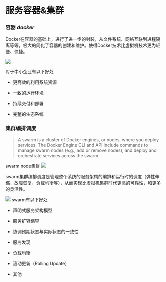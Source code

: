 # 服务容器&集群

### 容器 *docker*
Docker在容器的基础上，进行了进一步的封装，从文件系统、网络互联到进程隔离等等，极大的简化了容器的创建和维护。使得Docker技术比虚拟机技术更为轻便、快捷。

![](https://yeasy.gitbooks.io/docker_practice/content/introduction/_images/docker.png)

对于中小企业有以下好处

- 更高效的利用系统资源

- 一致的运行环境

- 持续交付和部署

- 完整的生态系统


### 集群编排调度

> A swarm is a cluster of Docker engines, or nodes, where you deploy services. The Docker Engine CLI and API include commands to manage swarm nodes (e.g., add or remove nodes), and deploy and orchestrate services across the swarm.

swarm node集群
![](https://docs.docker.com/engine/swarm/images/swarm-diagram.png)

swarm集群编排调度是管理整个系统的服务架构的编排和运行时的调度（弹性伸缩，故障恢复，负载均衡等），从而实现比虚拟机集群时代更高的可靠性，和更多的灵活性。

![](https://docs.docker.com/engine/swarm/images/service-lifecycle.png)
swarm有以下好处

- 声明式服务架构模型

- 服务扩容缩容

- 协调预期状态与实际状态的一致性

- 服务发现

- 负载均衡

- 滚动更新（Rolling Update）

- 其他

## 










  
  



